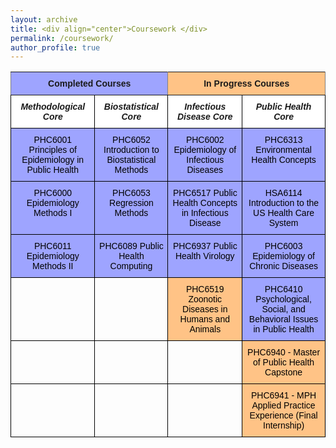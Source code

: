 ```yaml
---
layout: archive
title: <div align="center">Coursework </div>  
permalink: /coursework/
author_profile: true
---  
```

  
  
<style type="text/css">
.tg  {border-collapse:collapse;border-spacing:0;}
.tg td{border-color:black;border-style:solid;border-width:1px;font-family:Arial, sans-serif;font-size:14px;
  overflow:hidden;padding:10px 5px;word-break:normal;}
.tg th{border-color:black;border-style:solid;border-width:1px;font-family:Arial, sans-serif;font-size:14px;
  font-weight:normal;overflow:hidden;padding:10px 5px;word-break:normal;}
.tg .tg-nl74{background-color:#ffc386;border-color:#000000;color:#000000;font-family:Arial, Helvetica, sans-serif !important;;
  font-size:14px;text-align:center;vertical-align:top}
.tg .tg-hfyk{border-color:#000000;color:#000000;font-family:"Times New Roman", Times, serif !important;;font-size:14px;
  text-align:center;vertical-align:top}
.tg .tg-dkjt{border-color:#000000;color:#000000;font-family:Arial, Helvetica, sans-serif !important;;font-size:14px;
  text-align:center;vertical-align:top}
.tg .tg-jhmt{background-color:#ffc386;border-color:inherit;font-family:Arial, Helvetica, sans-serif !important;;font-size:14px;
  font-weight:bold;text-align:center;vertical-align:top}
.tg .tg-onu2{background-color:#9ea4ff;border-color:inherit;font-family:Arial, Helvetica, sans-serif !important;;font-size:14px;
  font-weight:bold;text-align:center;vertical-align:top}
.tg .tg-x03k{background-color:#ffffff;border-color:#000000;font-family:Arial, Helvetica, sans-serif !important;;font-size:14px;
  font-style:italic;font-weight:bold;text-align:center;vertical-align:top}
.tg .tg-ibxb{background-color:#9ea4ff;border-color:#000000;color:#000000;font-family:Arial, Helvetica, sans-serif !important;;
  font-size:14px;text-align:center;vertical-align:top}
@media screen and (max-width: 767px) {.tg {width: auto !important;}.tg col {width: auto !important;}.tg-wrap {overflow-x: auto;-webkit-overflow-scrolling: touch;}}</style>
<div class="tg-wrap"><table class="tg">
<tbody>
  <tr>
    <td class="tg-onu2" colspan="2">Completed Courses</td>
    <td class="tg-jhmt" colspan="2">In Progress Courses</td>
  </tr>
  <tr>
    <td class="tg-x03k">Methodological Core</td>
    <td class="tg-x03k">Biostatistical Core</td>
    <td class="tg-x03k">Infectious Disease Core</td>
    <td class="tg-x03k">Public Health Core</td>
  </tr>
  <tr>
    <td class="tg-ibxb">PHC6001 Principles of Epidemiology in Public Health</td>
    <td class="tg-ibxb">PHC6052 Introduction to Biostatistical Methods</td>
    <td class="tg-ibxb">PHC6002 Epidemiology of Infectious Diseases</td>
    <td class="tg-ibxb">PHC6313 Environmental Health Concepts</td>
  </tr>
  <tr>
    <td class="tg-ibxb">PHC6000 Epidemiology Methods I</td>
    <td class="tg-ibxb">PHC6053 Regression Methods</td>
    <td class="tg-ibxb">PHC6517 Public Health Concepts in Infectious Disease</td>
    <td class="tg-ibxb">HSA6114 Introduction to the US Health Care System</td>
  </tr>
  <tr>
    <td class="tg-ibxb">PHC6011 Epidemiology Methods II</td>
    <td class="tg-ibxb">PHC6089 Public Health Computing</td>
    <td class="tg-ibxb">PHC6937 Public Health Virology</td>
    <td class="tg-ibxb">PHC6003 Epidemiology of Chronic Diseases</td>
  </tr>
  <tr>
    <td class="tg-dkjt"></td>
    <td class="tg-dkjt"></td>
    <td class="tg-nl74">PHC6519 Zoonotic Diseases in Humans and Animals</td>
    <td class="tg-ibxb">PHC6410 Psychological, Social, and Behavioral Issues in Public Health</td>
  </tr>
  <tr>
    <td class="tg-dkjt"></td>
    <td class="tg-dkjt"></td>
    <td class="tg-dkjt"></td>
    <td class="tg-nl74">PHC6940 - Master of Public Health Capstone</td>
  </tr>
  <tr>
    <td class="tg-hfyk"></td>
    <td class="tg-hfyk"></td>
    <td class="tg-hfyk"></td>
    <td class="tg-nl74">PHC6941 - MPH Applied Practice Experience (Final Internship)</td>
  </tr>
</tbody>
</table></div>
